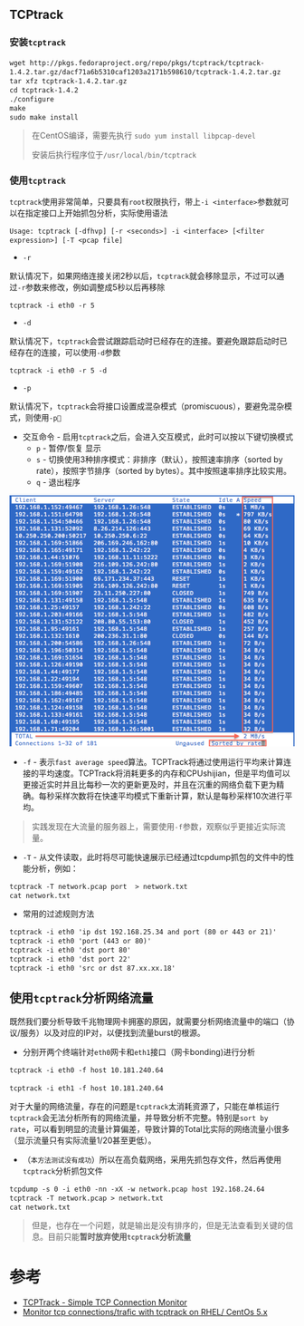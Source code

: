 ## TCPtrack

### 安装`tcptrack`

```
wget http://pkgs.fedoraproject.org/repo/pkgs/tcptrack/tcptrack-1.4.2.tar.gz/dacf71a6b5310caf1203a2171b598610/tcptrack-1.4.2.tar.gz
tar xfz tcptrack-1.4.2.tar.gz
cd tcptrack-1.4.2
./configure
make
sudo make install
```

> 在CentOS编译，需要先执行 `sudo yum install libpcap-devel`
>
> 安装后执行程序位于`/usr/local/bin/tcptrack`

### 使用`tcptrack`

`tcptrack`使用非常简单，只要具有`root`权限执行，带上`-i <interface>`参数就可以在指定接口上开始抓包分析，实际使用语法

```
Usage: tcptrack [-dfhvp] [-r <seconds>] -i <interface> [<filter expression>] [-T <pcap file]
```

* `-r`

默认情况下，如果网络连接关闭2秒以后，`tcptrack`就会移除显示，不过可以通过`-r`参数来修改，例如调整成5秒以后再移除

```
tcptrack -i eth0 -r 5
```

* `-d`

默认情况下，`tcptrack`会尝试跟踪启动时已经存在的连接。要避免跟踪启动时已经存在的连接，可以使用`-d`参数

```
tcptrack -i eth0 -r 5 -d
```

* `-p`

默认情况下，`tcptrack`会将接口设置成混杂模式（promiscuous），要避免混杂模式，则使用`-p`

* 交互命令 - 启用`tcptrack`之后，会进入交互模式，此时可以按以下键切换模式
  * `p` - 暂停/恢复 显示
  * `s` - 切换使用3种排序模式：非排序（默认），按照速率排序（sorted by rate），按照字节排序（sorted by bytes）。其中按照速率排序比较实用。
  * `q` - 退出程序

![TCPTrack sort by rate](../../../img/virtual/kvm/debug/tcptrack_sort_rate.png)

* `-f` - 表示`fast average speed`算法。TCPTrack将通过使用运行平均来计算连接的平均速度。TCPTrack将消耗更多的内存和CPUshijian，但是平均值可以更接近实时并且比每秒一次的更新更及时，并且在沉重的网络负载下更为精确。每秒采样次数将在快速平均模式下重新计算，默认是每秒采样10次进行平均。

> 实践发现在大流量的服务器上，需要使用`-f`参数，观察似乎更接近实际流量。

* `-T` - 从文件读取，此时将尽可能快速展示已经通过tcpdump抓包的文件中的性能分析，例如：

```
tcptrack -T network.pcap port  > network.txt
cat network.txt
```

* 常用的过滤规则方法

```
tcptrack -i eth0 'ip dst 192.168.25.34 and port (80 or 443 or 21)'
tcptrack -i eth0 'port (443 or 80)'
tcptrack -i eth0 'dst port 80'
tcptrack -i eth0 'dst port 22'
tcptrack -i eth0 'src or dst 87.xx.xx.18'
```

## 使用`tcptrack`分析网络流量

既然我们要分析导致千兆物理网卡拥塞的原因，就需要分析网络流量中的端口（协议/服务）以及对应的IP对，以便找到流量burst的根源。

* 分别开两个终端针对`eth0`网卡和`eth1`接口（网卡bonding)进行分析

```
tcptrack -i eth0 -f host 10.181.240.64

tcptrack -i eth1 -f host 10.181.240.64
```

对于大量的网络流量，存在的问题是`tcptrack`太消耗资源了，只能在单核运行`tcptrack`会无法分析所有的网络流量，并导致分析不完整。特别是`sort by rate`，可以看到明显的流量计算偏差，导致计算的Total比实际的网络流量小很多（显示流量只有实际流量1/20甚至更低）。

* （`本方法测试没有成功`）所以在高负载网络，采用先抓包存文件，然后再使用`tcptrack`分析抓包文件

```
tcpdump -s 0 -i eth0 -nn -xX -w network.pcap host 192.168.24.64
tcptrack -T network.pcap > network.txt
cat network.txt
```

> 但是，也存在一个问题，就是输出是没有排序的，但是无法查看到关键的信息。目前只能**暂时放弃使用`tcptrack`分析流量**

# 参考

* [TCPTrack - Simple TCP Connection Monitor](http://www.draconyx.net/articles/tcptrack-simple-tcp-connection-monitor.html)
* [Monitor tcp connections/trafic with tcptrack on RHEL/ CentOs 5.x](https://tournasdimitrios1.wordpress.com/2011/02/12/monitor-tcp-connectionstrafic-with-tcptrack-on-rhel-centos-5-x/)
